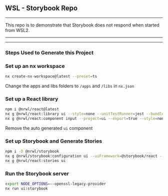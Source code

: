 
## WSL - Storybook Repo

---

This repo is to demonstrate that Storybook does not respond when started from WSL2.

---


---

### Steps Used to Generate this Project

### Set up an nx workspace

```bash
nx create-nx-workspace@latest --preset=ts
```

Change the apps and libs folders to `/apps` and `/libs` in `nx.json`

### Set up a React library
```bash
npm i @nrwl/react@latest
nx g @nrwl/react:library ui --style=none --unitTestRunner=jest --bundler=none
nx g @nrwl/react:component input --project=ui --export=true --style=none
```
Remove the auto generated `ui` component

### Set up Storybook and Generate Stories
```bash
npm i -D @nrwl/storybook
nx g @nrwl/storybook:configuration ui --uiFramework=@storybook/react --tsConfiguration=true --configureCypress=true
nx g @nrwl/react:stories ui
```

### Run the Storybook server
```bash
export NODE_OPTIONS=--openssl-legacy-provider
nx run ui:storybook
```